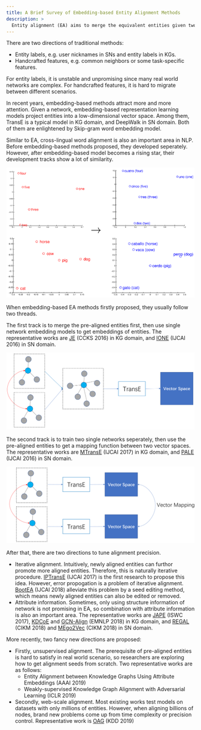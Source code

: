 ```yaml
---
title: A Brief Survey of Embedding-based Entity Alignment Methods
description: >
  Entity alignment (EA) aims to merge the equivalent entities given two networks, which is important to many applications. For example, cross-platform social network (SN) user alignment can be used for user profiling and user interests mining. Another example, cross-lingual knowledge graph (KG) alignment is able to assist cross-lingual information retrieval and machine translation. This post is a brief survey of embedding-based EA methods.
---
```


There are two directions of traditional methods:

* Entity labels, e.g. user nicknames in SNs and entity labels in KGs.
* Handcrafted features, e.g. common neighbors or some task-specific features.

For entity labels, it is unstable and unpromising since many real world networks are complex. For handcrafted features, it is hard to migrate between different scenarios.

In recent years, embedding-based methods attract more and more attention. Given a network, embedding-based representation learning models project entities into a low-dimensional vector space. Among them, TransE is a typical model in KG domain, and DeepWalk in SN domain. Both of them are enlightened by Skip-gram word embedding model.

Similar to EA, cross-lingual word alignment is also an important area in NLP. Before embedding-based methods proposed, they developed seperately. However, after embedding-based model becomes a rising star, their development tracks show a lot of similarity.

![English-Spanish word embeddings alignment by linear transformation](/assets/img/blog/EA/en-sp.png)

When embedding-based EA methods firstly proposed, they usually follow two threads.

The first track is to merge the pre-aligned entities first, then use single network embedding models to get embeddings of entities. The representative works are [JE](http://ir.ia.ac.cn/bitstream/173211/20186/1/A%20Joint%20Embedding%20Method%20for%20Entity%20Alignment%20of%20Knowledge%20Bases.pdf) (CCKS 2016) in KG domain, and [IONE](https://www.ijcai.org/Proceedings/16/Papers/254.pdf) (IJCAI 2016) in SN domain.

![](/assets/img/blog/EA/1.png)

The second track is to train two single networks seperately, then use the pre-aligned entities to get a mapping function between two vector spaces. The representative works are [MTransE](https://arxiv.org/pdf/1611.03954.pdf) (IJCAI 2017) in KG domain, and [PALE](https://www.ijcai.org/Proceedings/16/Papers/261.pdf) (IJCAI 2016) in SN domain.

![](/assets/img/blog/EA/2.png)

After that, there are two directions to tune alignment precision.

* Iterative alignment. Intuitively, newly aligned entities can furthor promote more aligned entities. Therefore, this is naturally iterative procedure. [IPTransE](https://www.ijcai.org/proceedings/2017/0595.pdf) (IJCAI 2017) is the first research to propose this idea. However, error propogation is a problem of iterative alignment. [BootEA](https://www.ijcai.org/proceedings/2018/0611.pdf) (IJCAI 2018) alleviate this problem by a seed editing method, which means newly aligned entities can also be edited or removed.
* Attribute information. Sometimes, only using structure information of network is not promising in EA, so combination with attribute information is also an important area. The representative works are [JAPE](https://iswc2017.semanticweb.org/wp-content/uploads/papers/MainProceedings/188.pdf) (ISWC 2017), [KDCoE](https://www.ijcai.org/proceedings/2018/0556.pdf) and [GCN-Align](https://www.aclweb.org/anthology/D18-1032) (EMNLP 2018) in KG domain, and [REGAL](https://arxiv.org/abs/1802.06257) (CIKM 2018) and [MEgo2Vec](https://dl.acm.org/citation.cfm?id=3271705) (CIKM 2018) in SN domain.

More recently, two fancy new directions are proposed:

* Firstly, unsupervised alignment. The prerequisite of pre-aligned entities is hard to satisfy in real world scenario, so researchers are exploring how to get alignment seeds from scratch. Two representative works are as follows:
    * Entity Alignment between Knowledge Graphs Using Attribute Embeddings (AAAI 2019)
    * Weakly-supervised Knowledge Graph Alignment with Adversarial Learning (ICLR 2019)
* Secondly, web-scale alignment. Most existing works test models on datasets with only millions of entities. However, when aligning billions of nodes, brand new problems come up from time complexity or precision control. Representative work is [OAG](https://www.aminer.cn/oag2019) (KDD 2019)